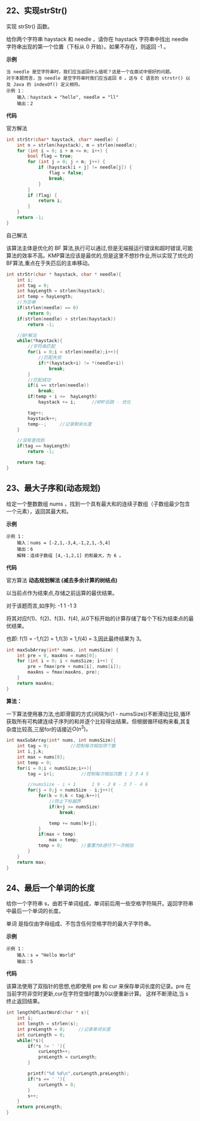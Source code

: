 ## 22、实现strStr()

实现 strStr() 函数。

给你两个字符串 haystack 和 needle ，请你在 haystack 字符串中找出 needle 字符串出现的第一个位置（下标从 0 开始）。如果不存在，则返回 -1 。

**示例**

```
当 needle 是空字符串时，我们应当返回什么值呢？这是一个在面试中很好的问题。
对于本题而言，当 needle 是空字符串时我们应当返回 0 。这与 C 语言的 strstr() 以及 Java 的 indexOf() 定义相符。
示例 1：
	输入：haystack = "hello", needle = "ll"    
	输出：2
```

**代码**

官方解法

```c
int strStr(char* haystack, char* needle) {
    int n = strlen(haystack), m = strlen(needle);
    for (int i = 0; i + m <= n; i++) {
        bool flag = true;
        for (int j = 0; j < m; j++) {
            if (haystack[i + j] != needle[j]) {
                flag = false;
                break;
            }
        }
        if (flag) {
            return i;
        }
    }
    return -1;
}
```

自己解法

该算法主体是优化的 BF 算法,执行可以通过,但是无端报运行错误和超时错误,可能算法的效率不高。KMP算法应该是最优的,但是这里不想抄作业,所以实现了优化的BF算法,重点在于失匹后的主串移动。

```c
int strStr(char * haystack, char * needle){
    int i;
    int tag = 0;
    int hayLength = strlen(haystack);
    int temp = hayLength;
    //为空串
    if(strlen(needle) == 0)
        return 0;
    if(strlen(needle) > strlen(haystack))
        return -1;

    //BF解法
    while(*haystack){
        //字符串匹配
        for(i = 0;i < strlen(needle);i++){
            //匹配失败
            if(*(haystack+i) != *(needle+i))
                break;
        }
        //匹配成功
        if(i == strlen(needle))
            break;
        if(temp + i <=  hayLength)
            haystack += i;      //KMP后跳 - 优化

        tag++;
        haystack++;
        temp--;     //记录剩余长度
    }

    //没有查找到
    if(tag == hayLength)
        return -1;

    return tag;
}
```



## 23、最大子序和(动态规划)

给定一个整数数组 nums ，找到一个具有最大和的连续子数组（子数组最少包含一个元素），返回其最大和。

**示例**

```
示例 1：
	输入：nums = [-2,1,-3,4,-1,2,1,-5,4]
	输出：6
	解释：连续子数组 [4,-1,2,1] 的和最大，为 6 。
```

**代码**

官方算法 **动态规划解法 (减去多余计算的树结点)**

以当前点作为结束点,存储之前运算的最优结果。

对于该题而言,如序列: -1 1 -1 3

将其对应f(1)、f(2)、f(3)、f(4), 从0下标开始的计算存储了每个下标为结束点的最优结果。

也即: f(1) = -1,f(2) = 1,f(3) = 1,f(4) = 3,因此最终结果为 3。

```c
int maxSubArray(int* nums, int numsSize) {
    int pre = 0, maxAns = nums[0];
    for (int i = 0; i < numsSize; i++) {
        pre = fmax(pre + nums[i], nums[i]);
        maxAns = fmax(maxAns, pre);
    }
    return maxAns;
}
```

**算法：**

一下算法使用暴力法,也即滑窗的方式(间隔为i(1 - numsSize))不断滑动比较,循环获取所有可构建连续子序列的和并逐个比较得出结果。但根据循环结构来看,其复杂度比较高,三层for的话接近$O(n^3)。$

```c
int maxSubArray(int* nums, int numsSize){
    int tag = 0;        //控制每次相加项个数
    int i,j,k;
    int max = nums[0];
    int temp = 0;
    for(i = 0;i < numsSize;i++){
        tag = i+1;          //控制每次相加次数 1 2 3 4 5

        //numsSize - i + 1      1 9 - 2 8 - 3 7 - 4 6
        for(j = 0;j < numsSize - i;j++){
            for(k = 0;k < tag;k++){
                //防止下标越界
                if(k+j >= numsSize)
                    break;

                temp += nums[k+j];
            }
            if(max < temp)
                max = temp;
            temp = 0;       //重置为0进行下一次相加
        }
    }
    return max;
}
```



## 24、最后一个单词的长度

给你一个字符串 s，由若干单词组成，单词前后用一些空格字符隔开。返回字符串中最后一个单词的长度。

单词 是指仅由字母组成、不包含任何空格字符的最大子字符串。

**示例**

```
示例 1：
	输入：s = "Hello World"
	输出：5
```

**代码**

该算法使用了双指针的思想,也即使用 pre 和 cur 来保存单词长度的记录。pre 在当前字符非空时更新,cur在字符空值时置为0以便重新计算。 这样不断滑动,当 s 终止返回结果。

```c
int lengthOfLastWord(char * s){
    int i;
    int length = strlen(s);
    int preLength = 0;     //记录单词长度
    int curLength = 0;
    while(*s){
        if(*s != ' '){
            curLength++;
            preLength = curLength;
        }

        printf("%d %d\n",curLength,preLength);
        if(*s == ' '){
            curLength = 0;
        }
        s++;
    }
    return preLength;
}
```

